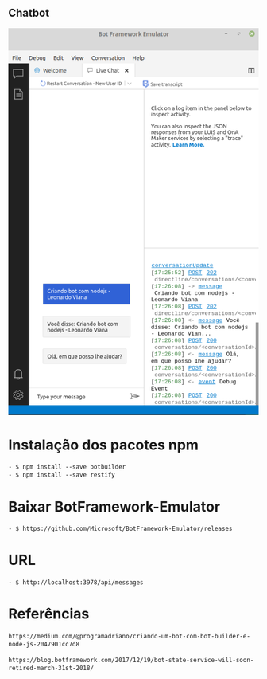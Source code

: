 ## Chatbot

![](/imagens/chatbot.png)

# Instalação dos pacotes npm
```
- $ npm install --save botbuilder
- $ npm install --save restify
```

# Baixar BotFramework-Emulator
```
- $ https://github.com/Microsoft/BotFramework-Emulator/releases
```

# URL
```
- $ http://localhost:3978/api/messages
```

# Referências
```
https://medium.com/@programadriano/criando-um-bot-com-bot-builder-e-node-js-2047901cc7d8

https://blog.botframework.com/2017/12/19/bot-state-service-will-soon-retired-march-31st-2018/
```
